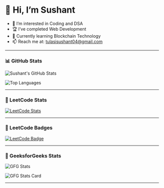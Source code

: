 # 👋 Hi, I’m Sushant

- 👀 I’m interested in Coding and DSA  
- 🏆 I’ve completed Web Development  
- 🌱 Currently learning Blockchain Technology  
- 📫 Reach me at: tulasisushant04@gmail.com  

---

### 📊 GitHub Stats

![Sushant's GitHub Stats](https://github-readme-stats.vercel.app/api?username=Sushant0412&show_icons=true&theme=gruvbox&hide_rank=true)

![Top Languages](https://github-readme-stats.vercel.app/api/top-langs/?username=Sushant0412&layout=compact&theme=gruvbox)

---

### 🧠 LeetCode Stats

[![LeetCode Stats](https://leetcard.jacoblin.cool/tulasisushant04?theme=gruvbox)](https://leetcode.com/u/tulasisushant04/)

---

### 🏅 LeetCode Badges

[![LeetCode Badge](https://leetcode-badge-showcase.vercel.app/api?username=tulasisushant04)](https://leetcode.com/u/tulasisushant04/)

---

### 🧠 GeeksforGeeks Stats

![GFG Stats](https://gfg-stats-api.herokuapp.com/sushant0412)

![GFG Stats Card](https://gfg-stats-card.vercel.app/api?username=sushant0412)

---

<!---
Sushant0412/Sushant0412 is a ✨ special ✨ repository because its `README.md` (this file) appears on your GitHub profile.
You can click the Preview link to take a look at your changes.
--->
